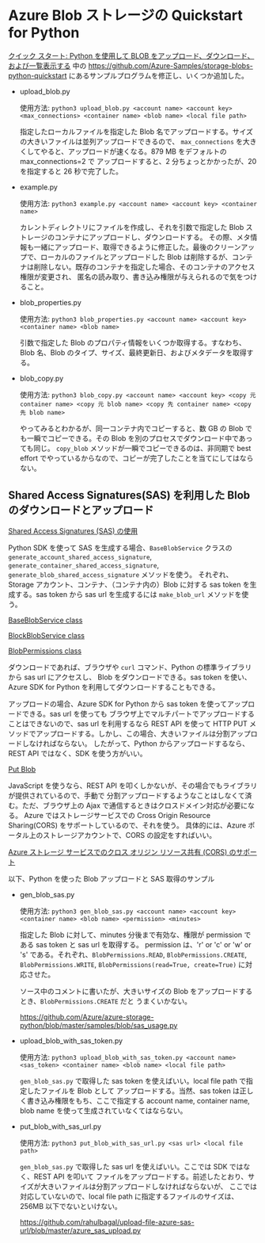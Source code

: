 # Azure Blob ストレージの Quickstart for Python

[クイック スタート: Python を使用して BLOB をアップロード、ダウンロード、および一覧表示する](https://docs.microsoft.com/ja-jp/azure/storage/blobs/storage-quickstart-blobs-python) 中の https://github.com/Azure-Samples/storage-blobs-python-quickstart にあるサンプルプログラムを修正し、いくつか追加した。

- upload_blob.py

    使用方法: `python3 upload_blob.py <account name> <account key> <max_connections> <container name> <blob name> <local file path>`

    指定したローカルファイルを指定した Blob 名でアップロードする。サイズの大きいファイルは並列アップロードできるので、
    `max_connections` を大きくしてやると、アップロードが速くなる。879 MB をデフォルトの max_connections=2 で
    アップロードすると、2 分ちょっとかかったが、20 を指定すると 26 秒で完了した。

- example.py

    使用方法: `python3 example.py <account name> <account key> <container name>`
    
    カレントディレクトリにファイルを作成し、それを引数で指定した Blob ストレージのコンテナにアップロードし、ダウンロードする。
    その際、メタ情報も一緒にアップロード、取得できるように修正した。最後のクリーンアップで、ローカルのファイルとアップロードした
    Blob は削除するが、コンテナは削除しない。既存のコンテナを指定した場合、そのコンテナのアクセス権限が変更され、
    匿名の読み取り、書き込み権限が与えられるので気をつけること。

- blob_properties.py

    使用方法: `python3 blob_properties.py <account name> <account key> <container name> <blob name>`

    引数で指定した Blob のプロパティ情報をいくつか取得する。すなわち、Blob 名、Blob のタイプ、サイズ、最終更新日、およびメタデータを取得する。

- blob_copy.py

    使用方法: `python3 blob_copy.py <account name> <account key> <copy 元 container name> <copy 元 blob name> <copy 先 container name> <copy 先 blob name>`

    やってみるとわかるが、同一コンテナ内でコピーすると、数 GB の Blob でも一瞬でコピーできる。その Blob を別のプロセスでダウンロード中であっても同じ。
    `copy_blob` メソッドが一瞬でコピーできるのは、非同期で best effort でやっているからなので、コピーが完了したことを当てにしてはならない。


## Shared Access Signatures(SAS) を利用した Blob のダウンロードとアップロード

[Shared Access Signatures (SAS) の使用](https://docs.microsoft.com/ja-jp/azure/storage/common/storage-dotnet-shared-access-signature-part-1)

Python SDK を使って SAS を生成する場合、`BaseBlobService` クラスの `generate_account_shared_access_signature`,
`generate_container_shared_access_signature`, `generate_blob_shared_access_signature` メソッドを使う。
それぞれ、Storage アカウント、コンテナ、（コンテナ内の）Blob に対する sas token を生成する。sas token から
sas url を生成するには `make_blob_url` メソッドを使う。

[BaseBlobService class](https://docs.microsoft.com/en-us/python/api/azure-storage-blob/azure.storage.blob.baseblobservice.baseblobservice?view=azure-python)

[BlockBlobService class](https://docs.microsoft.com/en-us/python/api/azure-storage-blob/azure.storage.blob.blockblobservice.blockblobservice?view=azure-python)

[BlobPermissions class](https://docs.microsoft.com/ja-jp/python/api/azure-storage-blob/azure.storage.blob.models.BlobPermissions?view=azure-python)

ダウンロードであれば、ブラウザや `curl` コマンド、Python の標準ライブラリから sas url にアクセスし、
Blob をダウンロードできる。sas token を使い、Azure SDK for Python を利用してダウンロードすることもできる。

アップロードの場合、Azure SDK for Python から sas token を使ってアップロードできる。sas url を使っても
ブラウザ上でマルチパートでアップロードすることはできないので、sas url を利用するなら REST API を使って
HTTP PUT メソッドでアップロードする。しかし、この場合、大きいファイルは分割アップロードしなければならない。
したがって、Python からアップロードするなら、REST API ではなく、SDK を使う方がいい。

[Put Blob](https://docs.microsoft.com/ja-jp/rest/api/storageservices/put-blob)


JavaScript を使うなら、REST API を叩くしかないが、その場合でもライブラリが提供されているので、手動で
分割アップロードするようなことはしなくて済む。ただ、ブラウザ上の Ajax で通信するときはクロスドメイン対応が必要になる。
Azure ではストレージサービスでの Cross Origin Resource Sharing(CORS) をサポートしているので、それを使う。
具体的には、Azure ポータル上のストレージアカウントで、CORS の設定をすればいい。

[Azure ストレージ サービスでのクロス オリジン リソース共有 (CORS) のサポート](https://docs.microsoft.com/ja-jp/azure/storage/common/storage-cors-support)

以下、Python を使った Blob アップロードと SAS 取得のサンプル

- gen_blob_sas.py

    使用方法: `python3 gen_blob_sas.py <account name> <account key> <container name> <blob name> <permission> <minutes>`

    指定した Blob に対して、minutes 分後まで有効な、権限が permission である sas token と sas url を取得する。
    permission は、'r' or 'c' or 'w' or 's' である。それぞれ、`BlobPermissions.READ`, `BlobPermissions.CREATE`,
    `BlobPermissions.WRITE`, `BlobPermissions(read=True, create=True)` に対応させた。

    ソース中のコメントに書いたが、大きいサイズの Blob をアップロードするとき、`BlobPermissions.CREATE` だと
    うまくいかない。

    https://github.com/Azure/azure-storage-python/blob/master/samples/blob/sas_usage.py

- upload_blob_with_sas_token.py

    使用方法: `python3 upload_blob_with_sas_token.py <account name> <sas_token> <container name> <blob name> <local file path>`

    `gen_blob_sas.py` で取得した sas token を使えばいい。local file path で指定したファイルを Blob として
    アップロードする。当然、sas token は正しく書き込み権限をもち、ここで指定する account name, container name,
    blob name を使って生成されていなくてはならない。

- put_blob_with_sas_url.py

    使用方法: `python3 put_blob_with_sas_url.py <sas url> <local file path>`

    `gen_blob_sas.py` で取得した sas url を使えばいい。ここでは SDK ではなく、REST API を叩いて
    ファイルをアップロードする。前述したとおり、サイズが大きいファイルは分割アップロードしなければならないが、
    ここでは対応していないので、local file path に指定するファイルのサイズは、256MB 以下でないといけない。

    https://github.com/rahulbagal/upload-file-azure-sas-url/blob/master/azure_sas_upload.py


